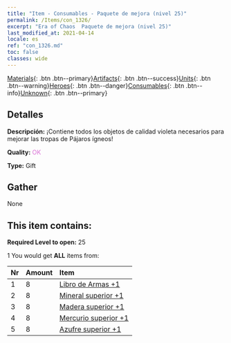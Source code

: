```yaml
---
title: "Item - Consumables - Paquete de mejora (nivel 25)"
permalink: /Items/con_1326/
excerpt: "Era of Chaos  Paquete de mejora (nivel 25)"
last_modified_at: 2021-04-14
locale: es
ref: "con_1326.md"
toc: false
classes: wide
---
```

 [Materials](/es/Items/){: .btn .btn--primary}[Artifacts](/es/Items/Artifacts/){: .btn .btn--success}[Units](/es/Items/Units/){: .btn .btn--warning}[Heroes](/es/Items/Heroes/){: .btn .btn--danger}[Consumables](/es/Items/Consumables/){: .btn .btn--info}[Unknown](/es/Items/Unknown/){: .btn .btn--primary}

## Detalles
 **Descripción:** ¡Contiene todos los objetos de calidad violeta necesarios para mejorar las tropas de Pájaros ígneos!

 **Quality:** <span style="color: #DA70D6">OK</span>

 **Type:** Gift

## Gather

  None

## This item contains:

 **Required Level to open:** 25

 1 You would get **ALL** items  from:

  | Nr | Amount |     Item    |
  |:---|:-------|:------------|
  | 1 | 8 | [Libro de Armas +1](/es/Items/mat_25/) | 
  | 2 | 8 | [Mineral superior +1](/es/Items/mat_19/) | 
  | 3 | 8 | [Madera superior +1](/es/Items/mat_20/) | 
  | 4 | 8 | [Mercurio superior +1](/es/Items/mat_21/) | 
  | 5 | 8 | [Azufre superior +1](/es/Items/mat_22/) | 
